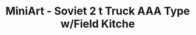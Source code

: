 ---
layout: product
title: "MiniArt - Soviet 2 t Truck AAA Type w/Field Kitche"
price: "5400" 
desc: "N/A"
img_path: "/assets/img/MI35257.jpg"
brand: "N/A"
available: false
special_offer: false
new: false
soon: false
cat: "010000"
subcat: "010100"
subsubcat: "0N/A"
sifra: "MI35257"
popular: false
---